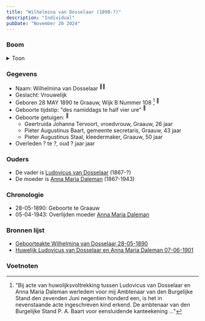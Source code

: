```yaml
---
title: "Wilhelmina van Dosselaar (1890-?)"
description: "Individual"
pubDate: "November 20 2024"
---
```


### Boom
<details><summary>Toon</summary>

![test](https://www.plantuml.com/plantuml/svg/bL9DQm8n5BpdLppieISXkbe_4B-gbfPQfBIKdkJjvbM3sKIIh2BYVs-gwyUXb7eBysRU3FFITHwjprB5t4Bg9LfC8SPaCRCcq-BUA6F1MzGkZ4XxDfU2894sKNHuKxhq6qWfZScw0-GyMJ9-ioHsiJLHw1ni6G3qZHLat-OoMMXohjLAKUfs6oAsO-mM9dihnmwAmdCcp4eccOCLQXWOvqWXsWAWWqVEor43u6OOZQgZVbY__PAan0vQpHZZpJGstYjgjg5Klwl1WqNCrXSSjyYKcg8MqyI6nR49UGAv0vqG9VVlQOqmHYiH1gWeHNssBWNhKNyO3QC_hCirw4rUhqjGFKWQbUWeEULfDTSaXDIpGAl1q_jBeF7IFjE8SrulmusIixdVa59c7NBjM5vJiPWpM1x-3EJA0FoCAfmTtJwacfDAPUZWz_eh74u7_4SNTHZtFaCN3NxbDLYNj0WVzHi0)
</details>

### Gegevens
- Naam: Wilhelmina van Dosselaar <sup><a href="../s00398/" style="text-decoration:none" title="Geboorteakte Wilhelmina van Dosselaar 28-05-1890">:link:</a><a href="../s00397/" style="text-decoration:none" title="Huwelijk Ludovicus van Dosselaar en Anna Maria Daleman 07-06-1901">:link:</a></sup>
- Geslacht: Vrouwelijk
- Geboren 28 MAY 1890 te Graauw, Wijk B Nummer 108 [^1] <sup><a href="../s00398/" style="text-decoration:none" title="Geboorteakte Wilhelmina van Dosselaar 28-05-1890">:link:</a></sup>
- Geboorte tijdstip: "des namiddags te half vier ure" <sup><a href="../s00398/" style="text-decoration:none" title="Geboorteakte Wilhelmina van Dosselaar 28-05-1890">:link:</a></sup>
- Geboorte getuigen: <sup><a href="../s00398/" style="text-decoration:none" title="Geboorteakte Wilhelmina van Dosselaar 28-05-1890">:link:</a></sup>
  - Geertruida Johanna Tervoort, vroedvrouw, Graauw, 26 jaar
  - Pieter Augustinus Baart, gemeente secretaris, Graauw, 43 jaar
  - Pieter Augustinus Staal, kleedermaker, Graauw, 50 jaar
- Overleden ? te ?, oud ? jaar jaar 

### Ouders
- De vader is [Ludovicus van Dosselaar](../i00239/) (1867-?)
- De moeder is [Anna Maria Daleman](../i00231/) (1867-1943)

### Chronologie
- 28-05-1890: Geboorte te Graauw
- 05-04-1943: Overlijden moeder [Anna Maria Daleman](../i00231/)

### Bronnen lijst
- [Geboorteakte Wilhelmina van Dosselaar 28-05-1890](../s00398/)
- [Huwelijk Ludovicus van Dosselaar en Anna Maria Daleman 07-06-1901](../s00397/)

### Voetnoten
[^1]: "Bij acte van huwolijksvoltrekking tussen Ludovicus van Dosselaar en Anna Maria Daleman werledem voor mij Ambtenaar van den Burgelijke Stand den zevenden Juni negentien honderd een, is het in nevenstaande acte ingeschreven kind erkend. De ambtenaar van den Burgelijke Stand P. A. Baart voor eensluidende kanteekening ..."